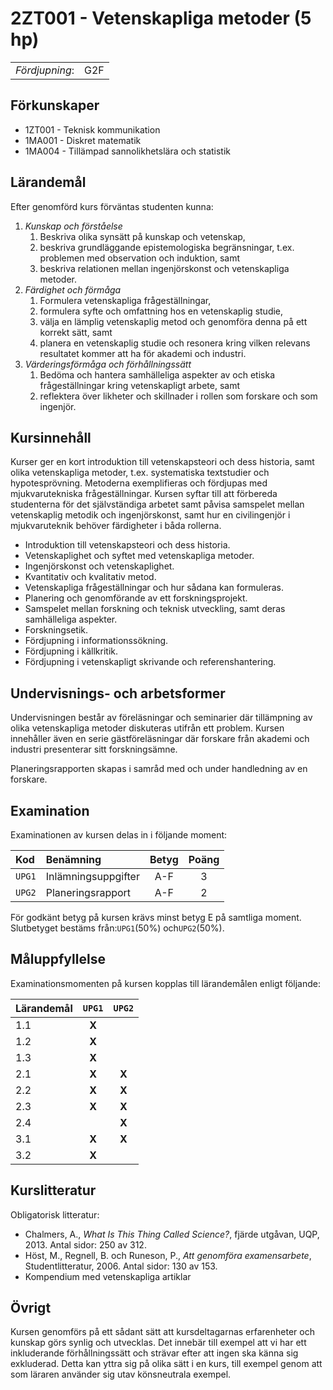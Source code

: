 # 2ZT001 - Vetenskapliga metoder (5 hp)

|     |     |
| --- | --- | 
| *Fördjupning*: | G2F | 

## Förkunskaper

- 1ZT001 - Teknisk kommunikation
- 1MA001 - Diskret matematik
- 1MA004 - Tillämpad sannolikhetslära och statistik

## Lärandemål

Efter genomförd kurs förväntas studenten kunna:

1. *Kunskap och förståelse*
    1. Beskriva olika synsätt på kunskap och vetenskap,
    2. beskriva grundläggande epistemologiska begränsningar, t.ex. problemen med observation och induktion, samt
    3. beskriva relationen mellan ingenjörskonst och vetenskapliga metoder.
2. *Färdighet och förmåga*
    1. Formulera vetenskapliga frågeställningar,
    2. formulera syfte och omfattning hos en vetenskaplig studie,
    3. välja en lämplig vetenskaplig metod och genomföra denna på ett korrekt sätt, samt
    4. planera en vetenskaplig studie och resonera kring vilken relevans resultatet kommer att ha för akademi och industri.
3. *Värderingsförmåga och förhållningssätt*
    1. Bedöma och hantera samhälleliga aspekter av och etiska frågeställningar kring vetenskapligt arbete, samt
    2. reflektera över likheter och skillnader i rollen som forskare och som ingenjör.

## Kursinnehåll

Kurser ger en kort introduktion till vetenskapsteori och dess historia, samt olika vetenskapliga metoder, t.ex. systematiska textstudier och hypotesprövning. Metoderna exemplifieras och fördjupas med mjukvarutekniska frågeställningar. Kursen syftar till att förbereda studenterna för det självständiga arbetet samt påvisa samspelet mellan vetenskaplig metodik och ingenjörskonst, samt hur en civilingenjör i mjukvaruteknik behöver färdigheter i båda rollerna.

- Introduktion till vetenskapsteori och dess historia.
- Vetenskaplighet och syftet med vetenskapliga metoder.
- Ingenjörskonst och vetenskaplighet.
- Kvantitativ och kvalitativ metod.
- Vetenskapliga frågeställningar och hur sådana kan formuleras.
- Planering och genomförande av ett forskningsprojekt.
- Samspelet mellan forskning och teknisk utveckling, samt deras samhälleliga aspekter.
- Forskningsetik.
- Fördjupning i informationssökning.
- Fördjupning i källkritik.
- Fördjupning i vetenskapligt skrivande och referenshantering.

## Undervisnings- och arbetsformer

Undervisningen består av föreläsningar och seminarier där tillämpning av olika vetenskapliga metoder diskuteras utifrån ett problem. Kursen innehåller även en serie gästföreläsningar där forskare från akademi och industri presenterar sitt forskningsämne.

Planeringsrapporten skapas i samråd med och under handledning av en forskare.

## Examination

Examinationen av kursen delas in i följande moment:

| Kod  | Benämning                                   | Betyg | Poäng |  
| :--- | :------------------------------------------ | :---: | :---: |  
|`UPG1`| Inlämningsuppgifter                          | A-F   | 3     |  
|`UPG2`| Planeringsrapport                           | A-F   | 2     |  

För godkänt betyg på kursen krävs minst betyg E på samtliga moment. Slutbetyget bestäms från:`UPG1`(50%) och`UPG2`(50%).

## Måluppfyllelse

Examinationsmomenten på kursen kopplas till lärandemålen enligt följande:

| Lärandemål |`UPG1` |`UPG2` |
| :--------- | :---: | :---: |
| 1.1        | **X** |       |
| 1.2        | **X** |       |
| 1.3        | **X** |       |
| 2.1        | **X** | **X** |
| 2.2        | **X** | **X** |
| 2.3        | **X** | **X** |
| 2.4        |       | **X** |
| 3.1        | **X** | **X** |
| 3.2        | **X** |       |

## Kurslitteratur

Obligatorisk litteratur:

- Chalmers, A.,  *What Is This Thing Called Science?*, fjärde utgåvan, UQP, 2013. Antal sidor: 250 av 312.
- Höst, M., Regnell, B. och Runeson, P., *Att genomföra examensarbete*, Studentlitteratur, 2006. Antal sidor: 130 av 153.
- Kompendium med vetenskapliga artiklar

## Övrigt

Kursen genomförs på ett sådant sätt att kursdeltagarnas erfarenheter och kunskap görs synlig och utvecklas. Det innebär till exempel att vi har ett inkluderande förhållningssätt och strävar efter att ingen ska känna sig exkluderad. Detta kan yttra sig på olika sätt i en kurs, till exempel genom att som läraren använder sig utav könsneutrala exempel.

